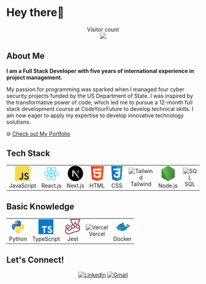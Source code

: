 # Hey there👋

<p align="center"> 
  Visitor count<br>
  <img src="https://profile-counter.glitch.me/nataliiazab/count.svg" />
</p>

## About Me

**I am a Full Stack Developer with five years of international experience in project management.**
<p>My passion for programming was sparked when I managed four cyber security projects funded by the US Department of State. I was inspired by the transformative power of code, which led me to pursue a 12-month full stack development course at CodeYourFuture to develop technical skills. I am now eager to apply my expertise to develop innovative technology solutions.</p>


🌐 [Check out My Portfolio](https://nataliiazab-portfolio.netlify.app)

## Tech Stack

<table align="center">
  <tr>
    <td align="center">
      <img src="https://raw.githubusercontent.com/devicons/devicon/master/icons/javascript/javascript-original.svg" alt="JavaScript" title="JavaScript" height="40" /><br />
      JavaScript
    </td>
    <td align="center">
      <img src="https://raw.githubusercontent.com/devicons/devicon/master/icons/react/react-original.svg" alt="React.js" title="React.js" height="40" /><br />
      React.js
    </td>
    <td align="center">
      <img src="https://raw.githubusercontent.com/devicons/devicon/master/icons/nextjs/nextjs-original.svg" title="Next.js" height="40" /><br />
      Next.js
    </td>
    <td align="center">
      <img src="https://raw.githubusercontent.com/devicons/devicon/master/icons/html5/html5-original.svg" alt="HTML" title="HTML" height="40" /><br />
      HTML
    </td>
    <td align="center">
      <img src="https://raw.githubusercontent.com/devicons/devicon/master/icons/css3/css3-original.svg" alt="CSS" title="CSS" height="40" /><br />
      CSS
    </td>
    <td align="center">
      <img src="https://simpleicons.org/icons/tailwindcss.svg" alt="Tailwind" title="Tailwind" height="40" /><br />
      Tailwind
    </td>
    <td align="center">
      <img src="https://raw.githubusercontent.com/devicons/devicon/master/icons/nodejs/nodejs-original.svg" alt="Node.js" title="Node.js" height="40" /><br />
      Node.js
    </td>
<td align="center">
  <img src="https://img.icons8.com/color/48/000000/sql.png" alt="SQL" title="SQL" height="40" /><br />
  SQL
</td>
  </tr>
</table>

## Basic Knowledge

<table align="center">
  <tr>
    <td align="center">
      <img src="https://raw.githubusercontent.com/devicons/devicon/master/icons/python/python-original.svg" alt="Python" title="Python" height="40" /><br />
      Python 
    </td>
    <td align="center">
      <img src="https://raw.githubusercontent.com/devicons/devicon/master/icons/typescript/typescript-original.svg" alt="TypeScript" title="TypeScript" height="40" /><br />
      TypeScript
    </td>
    <td align="center">
      <img src="https://raw.githubusercontent.com/devicons/devicon/master/icons/jest/jest-plain.svg" alt="Jest" title="Jest" height="40" /><br />
      Jest
    </td>
    <td align="center">
      <img src="https://assets.vercel.com/image/upload/v1588805858/repositories/vercel/logo.png" alt="Vercel" title="Vercel" height="40" /><br />
      Vercel
    </td>
    <td align="center">
      <img src="https://raw.githubusercontent.com/devicons/devicon/master/icons/docker/docker-original.svg" alt="Docker" title="Docker" height="40" /><br />
      Docker
    </td>
  </tr>
</table>


## Let's Connect!
<div align="center">

[![LinkedIn][linkedin-shield]][linkedin-url]
[![Gmail][gmail-shield]][gmail-url]

[gmail-shield]: https://img.shields.io/badge/-Gmail-red.svg?style=for-the-badge&logo=gmail&logoColor=white
[gmail-url]: mailto:nataliia.zab@gmail.com

[linkedin-shield]: https://img.shields.io/badge/-LinkedIn-green.svg?style=for-the-badge&logo=linkedin&colorB=blue
[linkedin-url]: https://www.linkedin.com/in/nataliia-zablotska/
</div>

